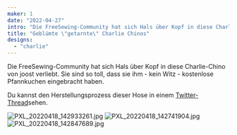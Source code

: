 ```yaml
---
maker: 1
date: "2022-04-27"
intro: "Die FreeSewing-Community hat sich Hals über Kopf in diese Charlie-Chino von joost verliebt. Sie sind so toll, dass sie ihm - kein Witz - kostenlose Pfannkuchen eingebracht haben."
title: "Geblümte \"getarnte\" Charlie Chinos"
designs:
  - "charlie"
---
```


Die FreeSewing-Community hat sich Hals über Kopf in diese Charlie-Chino von joost verliebt. Sie sind so toll, dass sie ihm - kein Witz - kostenlose Pfannkuchen eingebracht haben.

Du kannst den Herstellungsprozess dieser Hose in einem [Twitter-Thread](https://twitter.com/j__st/status/1516078829550411782)sehen.

![PXL_20220418_142933261.jpg](https://posts.freesewing.org/uploads/PXL_20220418_142933261_90e5101fa5.jpg) ![PXL_20220418_142741904.jpg](https://posts.freesewing.org/uploads/PXL_20220418_142741904_ec826700ba.jpg) ![PXL_20220418_142847689.jpg](https://posts.freesewing.org/uploads/PXL_20220418_142847689_6ac07db234.jpg)

